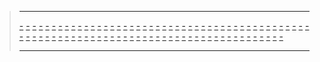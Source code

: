 > - - -
> [-](https://th.bing.com/th/id/OIP.NqjUXbnJdf2y1PvUyx3hvAHaE7?pid=ImgDet) [-](https://th.bing.com/th/id/OIP.NqjUXbnJdf2y1PvUyx3hvAHaE7?pid=ImgDet) [-](https://th.bing.com/th/id/OIP.NqjUXbnJdf2y1PvUyx3hvAHaE7?pid=ImgDet) [-](https://th.bing.com/th/id/OIP.NqjUXbnJdf2y1PvUyx3hvAHaE7?pid=ImgDet) [-](https://th.bing.com/th/id/OIP.NqjUXbnJdf2y1PvUyx3hvAHaE7?pid=ImgDet) [-](https://th.bing.com/th/id/OIP.NqjUXbnJdf2y1PvUyx3hvAHaE7?pid=ImgDet) [-](https://th.bing.com/th/id/OIP.NqjUXbnJdf2y1PvUyx3hvAHaE7?pid=ImgDet) [-](https://th.bing.com/th/id/OIP.NqjUXbnJdf2y1PvUyx3hvAHaE7?pid=ImgDet) [-](https://th.bing.com/th/id/OIP.NqjUXbnJdf2y1PvUyx3hvAHaE7?pid=ImgDet) [-](https://th.bing.com/th/id/OIP.NqjUXbnJdf2y1PvUyx3hvAHaE7?pid=ImgDet) [-](https://th.bing.com/th/id/OIP.NqjUXbnJdf2y1PvUyx3hvAHaE7?pid=ImgDet) [-](https://th.bing.com/th/id/OIP.NqjUXbnJdf2y1PvUyx3hvAHaE7?pid=ImgDet) [-](https://th.bing.com/th/id/OIP.NqjUXbnJdf2y1PvUyx3hvAHaE7?pid=ImgDet) [-](https://th.bing.com/th/id/OIP.NqjUXbnJdf2y1PvUyx3hvAHaE7?pid=ImgDet) [-](https://th.bing.com/th/id/OIP.NqjUXbnJdf2y1PvUyx3hvAHaE7?pid=ImgDet) [-](https://th.bing.com/th/id/OIP.NqjUXbnJdf2y1PvUyx3hvAHaE7?pid=ImgDet) [-](https://th.bing.com/th/id/OIP.NqjUXbnJdf2y1PvUyx3hvAHaE7?pid=ImgDet) [-](https://th.bing.com/th/id/OIP.NqjUXbnJdf2y1PvUyx3hvAHaE7?pid=ImgDet) [-](https://th.bing.com/th/id/OIP.NqjUXbnJdf2y1PvUyx3hvAHaE7?pid=ImgDet) [-](https://th.bing.com/th/id/OIP.NqjUXbnJdf2y1PvUyx3hvAHaE7?pid=ImgDet) [-](https://th.bing.com/th/id/OIP.NqjUXbnJdf2y1PvUyx3hvAHaE7?pid=ImgDet) [-](https://th.bing.com/th/id/OIP.NqjUXbnJdf2y1PvUyx3hvAHaE7?pid=ImgDet) [-](https://th.bing.com/th/id/OIP.NqjUXbnJdf2y1PvUyx3hvAHaE7?pid=ImgDet) [-](https://th.bing.com/th/id/OIP.NqjUXbnJdf2y1PvUyx3hvAHaE7?pid=ImgDet) [-](https://th.bing.com/th/id/OIP.NqjUXbnJdf2y1PvUyx3hvAHaE7?pid=ImgDet) [-](https://th.bing.com/th/id/OIP.NqjUXbnJdf2y1PvUyx3hvAHaE7?pid=ImgDet) [-](https://th.bing.com/th/id/OIP.NqjUXbnJdf2y1PvUyx3hvAHaE7?pid=ImgDet) [-](https://th.bing.com/th/id/OIP.NqjUXbnJdf2y1PvUyx3hvAHaE7?pid=ImgDet) [-](https://th.bing.com/th/id/OIP.NqjUXbnJdf2y1PvUyx3hvAHaE7?pid=ImgDet) [-](https://th.bing.com/th/id/OIP.NqjUXbnJdf2y1PvUyx3hvAHaE7?pid=ImgDet) [-](https://th.bing.com/th/id/OIP.NqjUXbnJdf2y1PvUyx3hvAHaE7?pid=ImgDet) [-](https://th.bing.com/th/id/OIP.NqjUXbnJdf2y1PvUyx3hvAHaE7?pid=ImgDet) [-](https://th.bing.com/th/id/OIP.NqjUXbnJdf2y1PvUyx3hvAHaE7?pid=ImgDet) [-](https://th.bing.com/th/id/OIP.NqjUXbnJdf2y1PvUyx3hvAHaE7?pid=ImgDet) [-](https://th.bing.com/th/id/OIP.NqjUXbnJdf2y1PvUyx3hvAHaE7?pid=ImgDet) [-](https://th.bing.com/th/id/OIP.NqjUXbnJdf2y1PvUyx3hvAHaE7?pid=ImgDet) [-](https://th.bing.com/th/id/OIP.NqjUXbnJdf2y1PvUyx3hvAHaE7?pid=ImgDet) [-](https://th.bing.com/th/id/OIP.NqjUXbnJdf2y1PvUyx3hvAHaE7?pid=ImgDet) [-](https://th.bing.com/th/id/OIP.NqjUXbnJdf2y1PvUyx3hvAHaE7?pid=ImgDet) [-](https://th.bing.com/th/id/OIP.NqjUXbnJdf2y1PvUyx3hvAHaE7?pid=ImgDet) [-](https://th.bing.com/th/id/OIP.NqjUXbnJdf2y1PvUyx3hvAHaE7?pid=ImgDet) [-](https://th.bing.com/th/id/OIP.NqjUXbnJdf2y1PvUyx3hvAHaE7?pid=ImgDet) [-](https://th.bing.com/th/id/OIP.NqjUXbnJdf2y1PvUyx3hvAHaE7?pid=ImgDet) [-](https://th.bing.com/th/id/OIP.NqjUXbnJdf2y1PvUyx3hvAHaE7?pid=ImgDet) [-](https://th.bing.com/th/id/OIP.NqjUXbnJdf2y1PvUyx3hvAHaE7?pid=ImgDet) [-](https://th.bing.com/th/id/OIP.NqjUXbnJdf2y1PvUyx3hvAHaE7?pid=ImgDet) [-](https://th.bing.com/th/id/OIP.NqjUXbnJdf2y1PvUyx3hvAHaE7?pid=ImgDet) [-](https://th.bing.com/th/id/OIP.NqjUXbnJdf2y1PvUyx3hvAHaE7?pid=ImgDet) [-](https://th.bing.com/th/id/OIP.NqjUXbnJdf2y1PvUyx3hvAHaE7?pid=ImgDet) [-](https://th.bing.com/th/id/OIP.NqjUXbnJdf2y1PvUyx3hvAHaE7?pid=ImgDet) [-](https://th.bing.com/th/id/OIP.NqjUXbnJdf2y1PvUyx3hvAHaE7?pid=ImgDet) [-](https://th.bing.com/th/id/OIP.NqjUXbnJdf2y1PvUyx3hvAHaE7?pid=ImgDet) [-](https://th.bing.com/th/id/OIP.NqjUXbnJdf2y1PvUyx3hvAHaE7?pid=ImgDet) [-](https://th.bing.com/th/id/OIP.NqjUXbnJdf2y1PvUyx3hvAHaE7?pid=ImgDet) [-](https://th.bing.com/th/id/OIP.NqjUXbnJdf2y1PvUyx3hvAHaE7?pid=ImgDet) [-](https://th.bing.com/th/id/OIP.NqjUXbnJdf2y1PvUyx3hvAHaE7?pid=ImgDet) [-](https://th.bing.com/th/id/OIP.NqjUXbnJdf2y1PvUyx3hvAHaE7?pid=ImgDet) [-](https://th.bing.com/th/id/OIP.NqjUXbnJdf2y1PvUyx3hvAHaE7?pid=ImgDet) [-](https://th.bing.com/th/id/OIP.NqjUXbnJdf2y1PvUyx3hvAHaE7?pid=ImgDet) [-](https://th.bing.com/th/id/OIP.NqjUXbnJdf2y1PvUyx3hvAHaE7?pid=ImgDet) [-](https://th.bing.com/th/id/OIP.NqjUXbnJdf2y1PvUyx3hvAHaE7?pid=ImgDet) [-](https://th.bing.com/th/id/OIP.NqjUXbnJdf2y1PvUyx3hvAHaE7?pid=ImgDet) [-](https://th.bing.com/th/id/OIP.NqjUXbnJdf2y1PvUyx3hvAHaE7?pid=ImgDet) [-](https://th.bing.com/th/id/OIP.NqjUXbnJdf2y1PvUyx3hvAHaE7?pid=ImgDet) [-](https://th.bing.com/th/id/OIP.NqjUXbnJdf2y1PvUyx3hvAHaE7?pid=ImgDet) [-](https://th.bing.com/th/id/OIP.NqjUXbnJdf2y1PvUyx3hvAHaE7?pid=ImgDet) [-](https://th.bing.com/th/id/OIP.NqjUXbnJdf2y1PvUyx3hvAHaE7?pid=ImgDet) [-](https://th.bing.com/th/id/OIP.NqjUXbnJdf2y1PvUyx3hvAHaE7?pid=ImgDet) [-](https://th.bing.com/th/id/OIP.NqjUXbnJdf2y1PvUyx3hvAHaE7?pid=ImgDet) [-](https://th.bing.com/th/id/OIP.NqjUXbnJdf2y1PvUyx3hvAHaE7?pid=ImgDet) [-](https://th.bing.com/th/id/OIP.NqjUXbnJdf2y1PvUyx3hvAHaE7?pid=ImgDet) [-](https://th.bing.com/th/id/OIP.NqjUXbnJdf2y1PvUyx3hvAHaE7?pid=ImgDet) [-](https://th.bing.com/th/id/OIP.NqjUXbnJdf2y1PvUyx3hvAHaE7?pid=ImgDet) [-](https://th.bing.com/th/id/OIP.NqjUXbnJdf2y1PvUyx3hvAHaE7?pid=ImgDet) [-](https://th.bing.com/th/id/OIP.NqjUXbnJdf2y1PvUyx3hvAHaE7?pid=ImgDet) [-](https://th.bing.com/th/id/OIP.NqjUXbnJdf2y1PvUyx3hvAHaE7?pid=ImgDet) [-](https://th.bing.com/th/id/OIP.NqjUXbnJdf2y1PvUyx3hvAHaE7?pid=ImgDet) [-](https://th.bing.com/th/id/OIP.NqjUXbnJdf2y1PvUyx3hvAHaE7?pid=ImgDet) [-](https://th.bing.com/th/id/OIP.NqjUXbnJdf2y1PvUyx3hvAHaE7?pid=ImgDet) [-](https://th.bing.com/th/id/OIP.NqjUXbnJdf2y1PvUyx3hvAHaE7?pid=ImgDet) [-](https://th.bing.com/th/id/OIP.NqjUXbnJdf2y1PvUyx3hvAHaE7?pid=ImgDet) [-](https://th.bing.com/th/id/OIP.NqjUXbnJdf2y1PvUyx3hvAHaE7?pid=ImgDet) [-](https://th.bing.com/th/id/OIP.NqjUXbnJdf2y1PvUyx3hvAHaE7?pid=ImgDet) [-](https://th.bing.com/th/id/OIP.NqjUXbnJdf2y1PvUyx3hvAHaE7?pid=ImgDet) [-](https://th.bing.com/th/id/OIP.NqjUXbnJdf2y1PvUyx3hvAHaE7?pid=ImgDet) [-](https://th.bing.com/th/id/OIP.NqjUXbnJdf2y1PvUyx3hvAHaE7?pid=ImgDet)
> - - - 
